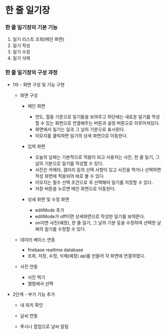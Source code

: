 # 한 줄 일기장
 
### 한 줄 일기장의 기본 기능
1. 일기 리스트 조회(메인 화면)
2. 일기 작성
3. 일기 수정
4. 일기 삭제

### 한 줄 일기장의 구성 과정

* 1차 - 화면 구성 및 기능 구현
  * 화면 구성
    * 메인 화면
      * 연도, 월을 기준으로 일기들을 보여주고 하단에는 새로운 일기를 작성할 수 있는 화면으로 연결해주는 버튼과 설정 버튼으로 이루어져있다.
      * 화면에서 일기는 일과 그 날의 기분으로 표시된다.
      * 이모지를 클릭하면 일기의 상세 화면으로 이동한다.

    * 입력 화면
      * 오늘의 날짜는 기본적으로 적용이 되고 사용자는 사진, 한 줄 일기, 그 날의 기분으로 일기를 작성할 수 있다.
      * 사진은 카메라, 갤러리 등의 선택 사항이 있고 사진을 찍거나 선택하면 작성 화면에 적용되어 바로 볼 수 있다.
      * 이모지는 필수 선택 조건으로 꼭 선택해야 일기를 저장할 수 있다.
      * 저장 버튼을 누르면 메인 화면으로 이동한다.

    * 상세 화면 및 수정 화면
      * editMode 추가
      * editMode가 off이면 상세화면으로 작성한 일기를 보여준다.
      * on이면 사진(예정), 한 줄 일기, 그 날의 기분 등을 수정하여 선택한 날짜의 일기를 수정할 수 있다.

  * 데이터 베이스 연동
    * firebase realtime database
    * 조회, 저장, 수정, 삭제(예정) api를 만들어 각 화면에 연결하였다.

  * 사진 연동
    * 사진 찍기
    * 앨범에서 선택

* 2단계 - 부가 기능 추가
  * 내 위치 확인
 
  * 날씨 연동

  * 푸시나 팝업으로 날씨 알림

